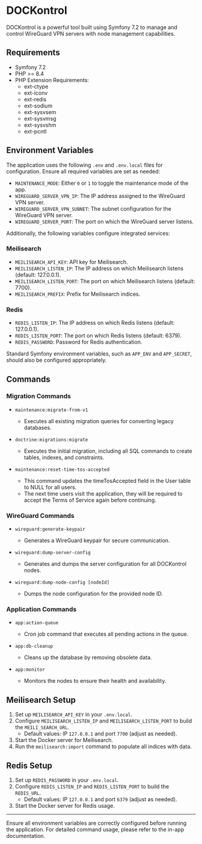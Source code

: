 # DOCKontrol

DOCKontrol is a powerful tool built using Symfony 7.2 to manage and control WireGuard VPN servers with node management capabilities.

## Requirements

- Symfony 7.2
- PHP >= 8.4
- PHP Extension Requirements:
    - ext-ctype
    - ext-iconv
    - ext-redis
    - ext-sodium
    - ext-sysvsem
    - ext-sysvmsg
    - ext-sysvshm
    - ext-pcntl

## Environment Variables

The application uses the following `.env` and `.env.local` files for configuration. Ensure all required variables are set as needed:

- `MAINTENANCE_MODE`: Either `0` or `1` to toggle the maintenance mode of the app.
- `WIREGUARD_SERVER_VPN_IP`: The IP address assigned to the WireGuard VPN server.
- `WIREGUARD_SERVER_VPN_SUBNET`: The subnet configuration for the WireGuard VPN server.
- `WIREGUARD_SERVER_PORT`: The port on which the WireGuard server listens.

Additionally, the following variables configure integrated services:

### Meilisearch

- `MEILISEARCH_API_KEY`: API key for Meilisearch.
- `MEILISEARCH_LISTEN_IP`: The IP address on which Meilisearch listens (default: 127.0.0.1).
- `MEILISEARCH_LISTEN_PORT`: The port on which Meilisearch listens (default: 7700).
- `MEILISEARCH_PREFIX`: Prefix for Meilisearch indices.

### Redis

- `REDIS_LISTEN_IP`: The IP address on which Redis listens (default: 127.0.0.1).
- `REDIS_LISTEN_PORT`: The port on which Redis listens (default: 6379).
- `REDIS_PASSWORD`: Password for Redis authentication.

Standard Symfony environment variables, such as `APP_ENV` and `APP_SECRET`, should also be configured appropriately.

## Commands

### Migration Commands

- `maintenance:migrate-from-v1`
    - Executes all existing migration queries for converting legacy databases.

- `doctrine:migrations:migrate`
    - Executes the initial migration, including all SQL commands to create tables, indexes, and constraints.

- `maintenance:reset-time-tos-accepted`
  - This command updates the timeTosAccepted field in the User table to NULL for all users. 
  - The next time users visit the application, they will be required to accept the Terms of Service again before continuing.

### WireGuard Commands

- `wireguard:generate-keypair`
    - Generates a WireGuard keypair for secure communication.

- `wireguard:dump-server-config`
    - Generates and dumps the server configuration for all DOCKontrol nodes.

- `wireguard:dump-node-config [nodeId]`
    - Dumps the node configuration for the provided node ID.

### Application Commands

- `app:action-queue`
    - Cron job command that executes all pending actions in the queue.

- `app:db-cleanup`
    - Cleans up the database by removing obsolete data.

- `app:monitor`
    - Monitors the nodes to ensure their health and availability.

## Meilisearch Setup

1. Set up `MEILISEARCH_API_KEY` in your `.env.local`.
2. Configure `MEILISEARCH_LISTEN_IP` and `MEILISEARCH_LISTEN_PORT` to build the `MEILI_SEARCH_URL`.
    - Default values: IP `127.0.0.1` and port `7700` (adjust as needed).
3. Start the Docker server for Meilisearch.
4. Run the `meilisearch:import` command to populate all indices with data.

## Redis Setup

1. Set up `REDIS_PASSWORD` in your `.env.local`.
2. Configure `REDIS_LISTEN_IP` and `REDIS_LISTEN_PORT` to build the `REDIS_URL`.
    - Default values: IP `127.0.0.1` and port `6379` (adjust as needed).
3. Start the Docker server for Redis usage.

---

Ensure all environment variables are correctly configured before running the application. 
For detailed command usage, please refer to the in-app documentation.
